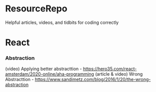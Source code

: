 # ResourceRepo
Helpful articles, videos, and tidbits for coding correctly

# React
### Abstraction
(video) Applying better abstracttion - https://hero35.com/react-amsterdam/2020-online/aha-programming
(article & video) Wrong Abstracttion - https://www.sandimetz.com/blog/2016/1/20/the-wrong-abstraction
